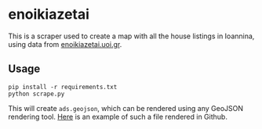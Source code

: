 # enoikiazetai

This is a scraper used to create a map with all the house listings in Ioannina,
using data from [enoikiazetai.uoi.gr](http://enoikiazetai.uoi.gr/).

## Usage

    pip install -r requirements.txt
    python scrape.py

This will create `ads.geojson`, which can be rendered using any GeoJSON
rendering tool. [Here](https://gist.github.com/gtklocker/6b2e58f26599f5e78c98)
is an example of such a file rendered in Github.
